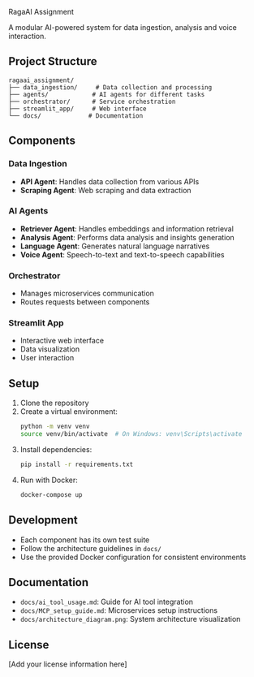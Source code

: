 RagaAI Assignment

A modular AI-powered system for data ingestion, analysis and voice interaction.

## Project Structure

```
ragaai_assignment/
├── data_ingestion/     # Data collection and processing
├── agents/            # AI agents for different tasks
├── orchestrator/      # Service orchestration
├── streamlit_app/     # Web interface
└── docs/             # Documentation
```

## Components

### Data Ingestion
- **API Agent**: Handles data collection from various APIs
- **Scraping Agent**: Web scraping and data extraction

### AI Agents
- **Retriever Agent**: Handles embeddings and information retrieval
- **Analysis Agent**: Performs data analysis and insights generation
- **Language Agent**: Generates natural language narratives
- **Voice Agent**: Speech-to-text and text-to-speech capabilities

### Orchestrator
- Manages microservices communication
- Routes requests between components

### Streamlit App
- Interactive web interface
- Data visualization
- User interaction

## Setup

1. Clone the repository
2. Create a virtual environment:
   ```bash
   python -m venv venv
   source venv/bin/activate  # On Windows: venv\Scripts\activate
   ```
3. Install dependencies:
   ```bash
   pip install -r requirements.txt
   ```
4. Run with Docker:
   ```bash
   docker-compose up
   ```

## Development

- Each component has its own test suite
- Follow the architecture guidelines in `docs/`
- Use the provided Docker configuration for consistent environments

## Documentation

- `docs/ai_tool_usage.md`: Guide for AI tool integration
- `docs/MCP_setup_guide.md`: Microservices setup instructions
- `docs/architecture_diagram.png`: System architecture visualization

## License

[Add your license information here] 